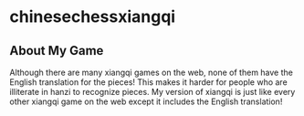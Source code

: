 # chinesechessxiangqi
## About My Game

Although there are many xiangqi games on the web, none of them have the English translation for the pieces! This makes it harder for people who are illiterate in hanzi to recognize pieces. My version of xiangqi is just like every other xiangqi game on the web except it includes the English translation!



